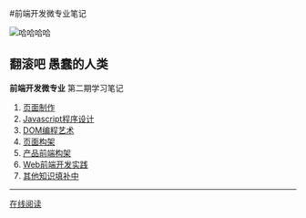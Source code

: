 #前端开发微专业笔记

![哈哈哈哈](https://pixabay.com/static/uploads/photo/2013/09/07/08/29/cat-179842_640.jpg)

**翻滚吧 愚蠢的人类**
---

**前端开发微专业** 第二期学习笔记

1. [页面制作](Page/indexmd.md)
2. [Javascript程序设计](JS/javascriptmd.md)
3. [DOM编程艺术](dommd.md)
4. [页面构架](pageframeworkmd.md)
5. [产品前端构架](productframeworkmd.md)
6. [Web前端开发实践](practicemd.md)
7. [其他知识填补中](#)

---
[在线阅读](https://maycatk.gitbooks.io/web-development/content/)